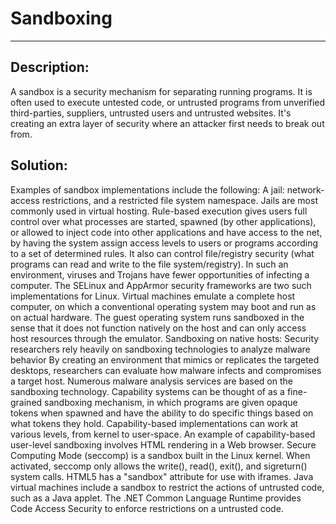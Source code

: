 # Sandboxing
-------

## Description:

A sandbox is a security mechanism for separating running programs.
It is often used to execute untested code, or untrusted programs from
unverified third-parties, suppliers, untrusted users and untrusted websites. It's creating
an extra layer of security where an attacker first needs to break out from.

## Solution:
Examples of sandbox implementations include the following:
A jail: network-access restrictions, and a restricted file system namespace. Jails are most commonly used in virtual hosting.
Rule-based execution gives users full control over what processes are started, spawned (by other applications), or allowed to inject code into other applications and have access to the net, by having the system assign access levels to users or programs according to a set of determined rules. It also can control file/registry security (what programs can read and write to the file system/registry). In such an environment, viruses and Trojans have fewer opportunities of infecting a computer. The SELinux and AppArmor security frameworks are two such implementations for Linux.
Virtual machines emulate a complete host computer, on which a conventional operating system may boot and run as on actual hardware. The guest operating system runs sandboxed in the sense that it does not function natively on the host and can only access host resources through the emulator.
Sandboxing on native hosts: Security researchers rely heavily on sandboxing technologies to analyze malware behavior  By creating an environment that mimics or replicates the targeted desktops, researchers can evaluate how malware infects and compromises a target host. Numerous malware analysis services are based on the sandboxing technology.
Capability systems can be thought of as a fine-grained sandboxing mechanism, in which programs are given opaque tokens when spawned and have the ability to do specific things based on what tokens they hold. Capability-based implementations can work at various levels, from kernel to user-space. An example of capability-based user-level sandboxing involves HTML rendering in a Web browser.
Secure Computing Mode (seccomp) is a sandbox built in the Linux kernel. When activated, seccomp only allows the write(), read(), exit(), and sigreturn() system calls.
HTML5 has a "sandbox" attribute for use with iframes.
Java virtual machines include a sandbox to restrict the actions of untrusted code, such as a Java applet.
The .NET Common Language Runtime provides Code Access Security to enforce restrictions on a untrusted code.

```
